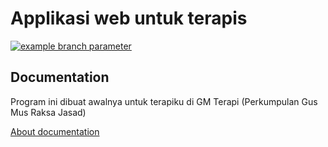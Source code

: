 # Applikasi web untuk terapis

[![example branch parameter](https://github.com/github/docs/actions/workflows/main.yml/badge.svg?branch=feature-1)](http://pait.devinc.website)

## Documentation
Program ini dibuat awalnya untuk terapiku di GM Terapi (Perkumpulan Gus Mus Raksa Jasad)

 [About documentation](https://github.com/adicnk/terapi/blob/main/web/documentation/about.txt)